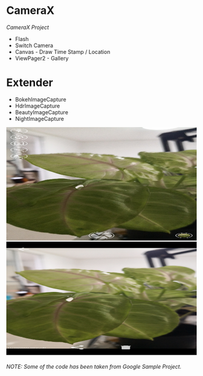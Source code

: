 # CameraX
*CameraX Project*


- Flash
- Switch Camera
- Canvas - Draw Time Stamp / Location 
- ViewPager2 - Gallery


# Extender
- BokehImageCapture
- HdrImageCapture
- BeautyImageCapture
- NightImageCapture



<img src="https://github.com/rddewan/CameraX/blob/master/image/1.jpg" width="600" height="300">
<br>
<img src="https://github.com/rddewan/CameraX/blob/master/image/2.jpg" width="600" height="300">
<br>

###### NOTE: Some of the code has been taken from Google Sample Project.


